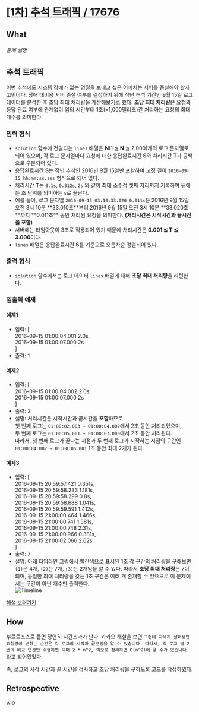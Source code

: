 # [[1차] 추석 트래픽 / 17676](https://programmers.co.kr/learn/courses/30/lessons/17676?language=javascript)

## What

###### 문제 설명

## 추석 트래픽

이번 추석에도 시스템 장애가 없는 명절을 보내고 싶은 어피치는 서버를 증설해야 할지 고민이다. 장애 대비용 서버 증설 여부를 결정하기 위해 작년 추석 기간인 9월 15일 로그 데이터를 분석한 후 초당 최대 처리량을 계산해보기로 했다. **초당 최대 처리량**은 요청의 응답 완료 여부에 관계없이 임의 시간부터 1초(=1,000밀리초)간 처리하는 요청의 최대 개수를 의미한다.

### 입력 형식

- `solution` 함수에 전달되는 `lines` 배열은 **N**(1 ≦ **N** ≦ 2,000)개의 로그 문자열로 되어 있으며, 각 로그 문자열마다 요청에 대한 응답완료시간 **S**와 처리시간 **T**가 공백으로 구분되어 있다.
- 응답완료시간 **S**는 작년 추석인 2016년 9월 15일만 포함하여 고정 길이 `2016-09-15 hh:mm:ss.sss` 형식으로 되어 있다.
- 처리시간 **T**는 `0.1s`, `0.312s`, `2s` 와 같이 최대 소수점 셋째 자리까지 기록하며 뒤에는 초 단위를 의미하는 `s`로 끝난다.
- 예를 들어, 로그 문자열 `2016-09-15 03:10:33.020 0.011s`은 2016년 9월 15일 오전 3시 10분 \*\*33.010초\*\*부터 2016년 9월 15일 오전 3시 10분 \*\*33.020초\*\*까지 \*\*0.011초\*\* 동안 처리된 요청을 의미한다. **(처리시간은 시작시간과 끝시간을 포함)**
- 서버에는 타임아웃이 3초로 적용되어 있기 때문에 처리시간은 **0.001 ≦ T ≦ 3.000**이다.
- `lines` 배열은 응답완료시간 **S**를 기준으로 오름차순 정렬되어 있다.

### 출력 형식

- `solution` 함수에서는 로그 데이터 `lines` 배열에 대해 **초당 최대 처리량**을 리턴한다.

### 입출력 예제

#### 예제1

- 입력: \[  
  2016-09-15 01:00:04.001 2.0s,  
  2016-09-15 01:00:07.000 2s  
  \]
- 출력: 1

#### 예제2

- 입력: \[  
  2016-09-15 01:00:04.002 2.0s,  
  2016-09-15 01:00:07.000 2s  
  \]
- 출력: 2
- 설명: 처리시간은 시작시간과 끝시간을 **포함**하므로  
  첫 번째 로그는 `01:00:02.003 ~ 01:00:04.002`에서 2초 동안 처리되었으며,  
  두 번째 로그는 `01:00:05.001 ~ 01:00:07.000`에서 2초 동안 처리된다.  
  따라서, 첫 번째 로그가 끝나는 시점과 두 번째 로그가 시작하는 시점의 구간인 `01:00:04.002 ~ 01:00:05.001` 1초 동안 최대 2개가 된다.

#### 예제3

- 입력: \[  
  2016-09-15 20:59:57.421 0.351s,  
  2016-09-15 20:59:58.233 1.181s,  
  2016-09-15 20:59:58.299 0.8s,  
  2016-09-15 20:59:58.688 1.041s,  
  2016-09-15 20:59:59.591 1.412s,  
  2016-09-15 21:00:00.464 1.466s,  
  2016-09-15 21:00:00.741 1.581s,  
  2016-09-15 21:00:00.748 2.31s,  
  2016-09-15 21:00:00.966 0.381s,  
  2016-09-15 21:00:02.066 2.62s  
  \]
- 출력: 7
- 설명: 아래 타임라인 그림에서 빨간색으로 표시된 1초 각 구간의 처리량을 구해보면 `(1)`은 4개, `(2)`는 7개, `(3)`는 2개임을 알 수 있다. 따라서 **초당 최대 처리량**은 7이 되며, 동일한 최대 처리량을 갖는 1초 구간은 여러 개 존재할 수 있으므로 이 문제에서는 구간이 아닌 개수만 출력한다.  
  ![Timeline](http://t1.kakaocdn.net/welcome2018/chuseok-01-v5.png)

[해설 보러가기](http://tech.kakao.com/2017/09/27/kakao-blind-recruitment-round-1/)

## How
부르트포스로 풀면 당연히 시간초과가 난다. 카카오 해설을 보면 `그런데 자세히 살펴보면 요청량이 변하는 순간은 각 로그의 시작과 끝뿐임을 알 수 있습니다. 따라서, 각 로그 별 2번의 비교 연산만 수행하면 되며 2 * n^2, 빅오로 정리하면 O(n^2)에 풀 수가 있습니다.` 라고 되어있었다.

즉, 로그의 시작 시간과 끝 시간을 검사하고 초당 처리량을 구하도록 코드를 작성하였다.

## Retrospective
wip
